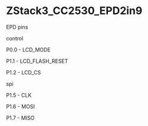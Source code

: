 # ZStack3_CC2530_EPD2in9
  EPD pins

  control
  
  P0.0 - LCD_MODE
  
  P1.1 - LCD_FLASH_RESET
  
  P1.2 - LCD_CS

  spi
  
  P1.5 - CLK
  
  P1.6 - MOSI
  
  P1.7 - MISO
  
